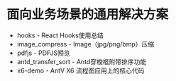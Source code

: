 # 面向业务场景的通用解决方案

+ hooks - React Hooks使用总结
+ image_compress - Image（jpg/png/bmp）压缩
+ pdfjs - PDFJS预览
+ antd_transfer_sort - Antd穿梭框附带排序功能
+ x6-demo - AntV X6 流程图应用上的核心代码